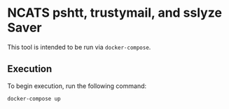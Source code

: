 # NCATS pshtt, trustymail, and sslyze Saver #

This tool is intended to be run via `docker-compose`.

## Execution ##

To begin execution, run the following command:
```bash
docker-compose up
```

